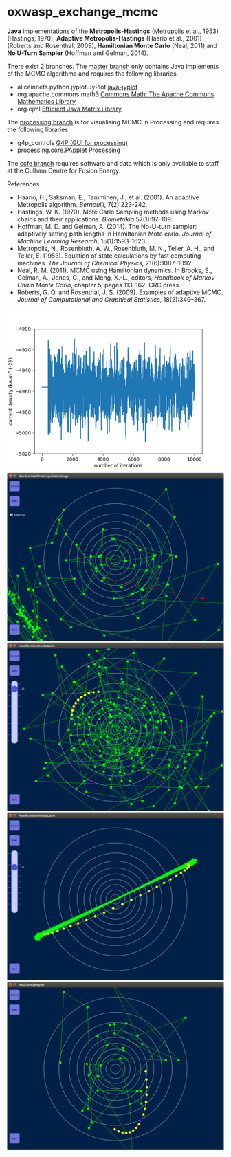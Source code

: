 # oxwasp_exchange_mcmc

**Java** implementations of the **Metropolis-Hastings** (Metropolis et al., 1953) (Hastings, 1970), **Adaptive Metropolis-Hastings** (Haario et al., 2001) (Roberts and Rosenthal, 2009), **Hamiltonian Monte Carlo** (Neal, 2011) and **No U-Turn Sampler** (Hoffman and Gelman, 2014).

There exist 2 branches. The [master branch](https://github.com/shermanip/oxwasp_exchange_mcmc) only contains Java implements of the MCMC algorithms and requires the following libraries
* aliceinnets.python.jyplot.JyPlot [java-jyplot](https://github.com/aliceinnets/java-jyplot)
* org.apache.commons.math3 [Commons Math: The Apache Commons Mathematics Library](http://commons.apache.org/proper/commons-math/)
* org.ejml [Efficient Java Matrix Library](http://ejml.org/wiki/index.php?title=Main_Page)

The [processing branch](https://github.com/shermanip/oxwasp_exchange_mcmc/tree/processing) is for visualising MCMC in Processing and requires the following libraries
* g4p_controls [G4P (GUI for processing)](http://www.lagers.org.uk/g4p/)
* processing.core.PApplet [Processing](https://processing.org/)

The [ccfe branch](https://github.com/shermanip/oxwasp_exchange_mcmc/tree/ccfe) requires software and data which is only available to staff at the Culham Centre for Fusion Energy.

References
* Haario, H., Saksman, E., Tamminen, J., et al. (2001). An adaptive Metropolis algorithm. _Bernoulli_, 7(2):223-242.
* Hastings, W. K. (1970). Mote Carlo Sampling methods using Markov chains and their applications. _Biometrikia_ 57(1):97-109.
* Hoffman, M. D. and Gelman, A. (2014). The No-U-turn sampler: adaptively setting path lengths in Hamiltonian Mote carlo. _Journal of Machine Learning Research_, 15(1):1593-1623.
* Metropolis, N., Rosenbluth, A. W., Rosenbluth, M. N., Teller, A. H., and Teller, E. (1953). Equation of state calculations by fast computing machines. _The Journal of Chemical Physics_, 21(6):1087–1092.
* Neal, R. M. (2011). MCMC using Hamiltonian dynamics. In Brooks, S., Gelman, A., Jones, G., and Meng, X.-L., editors, _Handbook of Markov Chain Monte Carlo_, chapter 5, pages 113–162. CRC press.
* Roberts, G. O. and Rosenthal, J. S. (2009). Examples of adaptive MCMC. _Journal of Computational and Graphical Statistics_, 18(2):349–367.

![alt text](https://github.com/shermanip/oxwasp_exchange_mcmc/blob/master/tex/chain_1.png "Mcmc chain")
![alt text](https://github.com/shermanip/oxwasp_exchange_mcmc/blob/master/tex/processing_rwmh.png "Metropolis-Hastings")
![alt text](https://github.com/shermanip/oxwasp_exchange_mcmc/blob/master/tex/processing_hmc.png "Hamiltonian Monte Carlo")
![alt text](https://github.com/shermanip/oxwasp_exchange_mcmc/blob/master/tex/processing_hmc2.png "Hamiltonian Monte Carlo")
![alt text](https://github.com/shermanip/oxwasp_exchange_mcmc/blob/master/tex/processing_nuts.png "No U-Turn Sampler")

